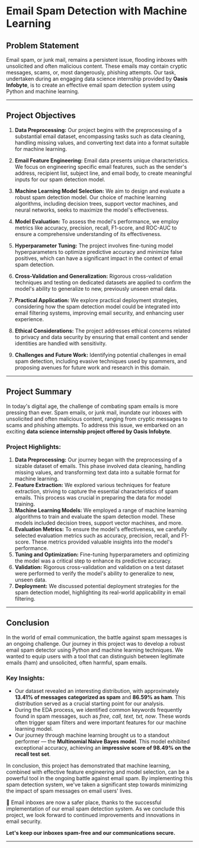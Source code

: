 # Email Spam Detection with Machine Learning

## Problem Statement  
Email spam, or junk mail, remains a persistent issue, flooding inboxes with unsolicited and often malicious content. These emails may contain cryptic messages, scams, or, most dangerously, phishing attempts. Our task, undertaken during an engaging data science internship provided by **Oasis Infobyte**, is to create an effective email spam detection system using Python and machine learning.

---

## Project Objectives  

1. **Data Preprocessing:** Our project begins with the preprocessing of a substantial email dataset, encompassing tasks such as data cleaning, handling missing values, and converting text data into a format suitable for machine learning.  

2. **Email Feature Engineering:** Email data presents unique characteristics. We focus on engineering specific email features, such as the sender's address, recipient list, subject line, and email body, to create meaningful inputs for our spam detection model.  

3. **Machine Learning Model Selection:** We aim to design and evaluate a robust spam detection model. Our choice of machine learning algorithms, including decision trees, support vector machines, and neural networks, seeks to maximize the model's effectiveness.  

4. **Model Evaluation:** To assess the model's performance, we employ metrics like accuracy, precision, recall, F1-score, and ROC-AUC to ensure a comprehensive understanding of its effectiveness.  

5. **Hyperparameter Tuning:** The project involves fine-tuning model hyperparameters to optimize predictive accuracy and minimize false positives, which can have a significant impact in the context of email spam detection.  

6. **Cross-Validation and Generalization:** Rigorous cross-validation techniques and testing on dedicated datasets are applied to confirm the model's ability to generalize to new, previously unseen email data.  

7. **Practical Application:** We explore practical deployment strategies, considering how the spam detection model could be integrated into email filtering systems, improving email security, and enhancing user experience.  

8. **Ethical Considerations:** The project addresses ethical concerns related to privacy and data security by ensuring that email content and sender identities are handled with sensitivity.  

9. **Challenges and Future Work:** Identifying potential challenges in email spam detection, including evasive techniques used by spammers, and proposing avenues for future work and research in this domain.  

---

## Project Summary  

In today's digital age, the challenge of combating spam emails is more pressing than ever. Spam emails, or junk mail, inundate our inboxes with unsolicited and often malicious content, ranging from cryptic messages to scams and phishing attempts. To address this issue, we embarked on an exciting **data science internship project offered by Oasis Infobyte**.  

### Project Highlights:  
1. **Data Preprocessing:** Our journey began with the preprocessing of a sizable dataset of emails. This phase involved data cleaning, handling missing values, and transforming text data into a suitable format for machine learning.  
2. **Feature Extraction:** We explored various techniques for feature extraction, striving to capture the essential characteristics of spam emails. This process was crucial in preparing the data for model training.  
3. **Machine Learning Models:** We employed a range of machine learning algorithms to train and evaluate the spam detection model. These models included decision trees, support vector machines, and more.  
4. **Evaluation Metrics:** To ensure the model's effectiveness, we carefully selected evaluation metrics such as accuracy, precision, recall, and F1-score. These metrics provided valuable insights into the model's performance.  
5. **Tuning and Optimization:** Fine-tuning hyperparameters and optimizing the model was a critical step to enhance its predictive accuracy.  
6. **Validation:** Rigorous cross-validation and validation on a test dataset were performed to verify the model's ability to generalize to new, unseen data.  
7. **Deployment:** We discussed potential deployment strategies for the spam detection model, highlighting its real-world applicability in email filtering.  

---

## Conclusion  

In the world of email communication, the battle against spam messages is an ongoing challenge. Our journey in this project was to develop a robust email spam detector using Python and machine learning techniques. We wanted to equip users with a tool that can distinguish between legitimate emails (ham) and unsolicited, often harmful, spam emails.  

### Key Insights:  
- Our dataset revealed an interesting distribution, with approximately **13.41% of messages categorized as spam** and **86.59% as ham**. This distribution served as a crucial starting point for our analysis.  
- During the EDA process, we identified common keywords frequently found in spam messages, such as *free, call, text, txt, now*. These words often trigger spam filters and were important features for our machine learning model.  
- Our journey through machine learning brought us to a standout performer — the **Multinomial Naive Bayes model**. This model exhibited exceptional accuracy, achieving an **impressive score of 98.49% on the recall test set**.  

In conclusion, this project has demonstrated that machine learning, combined with effective feature engineering and model selection, can be a powerful tool in the ongoing battle against email spam. By implementing this spam detection system, we've taken a significant step towards minimizing the impact of spam messages on email users' lives.  

📧 Email inboxes are now a safer place, thanks to the successful implementation of our email spam detection system. As we conclude this project, we look forward to continued improvements and innovations in email security.  

**Let's keep our inboxes spam-free and our communications secure.**  

---

